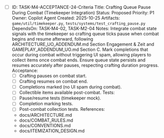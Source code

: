 - [ ] ID: TASK-M4-ACCEPTANCE-24-Criteria
  Title: Crafting Queue Pause During Combat (Timekeeper Integration)
  Status: Proposed
  Priority: P1
  Owner: Copilot Agent
  Created: 2025-10-25
  Artifacts: `game/util/timekeeper.py`, `tests/systems/test_crafting_pause.py`
  DependsOn: TASK-M4-02, TASK-M2-04
  Notes:
  Integrate combat state signals with the timekeeper so crafting queue ticks pause when combat begins and resume afterward, following ARCHITECTURE_UO_ADDENDUM.md Section Engagement & Zeit and GAMEPLAY_ADDENDUM_UO.md Section C.
  Mark completions that occur during combat without triggering UI spam, allowing players to collect items once combat ends.
  Ensure queue state persists and resumes accurately after pauses, respecting crafting duration progress.
  Acceptance:
  - [ ] Crafting pauses on combat start.
  - [ ] Crafting resumes on combat end.
  - [ ] Completions marked (no UI spam during combat).
  - [ ] Collectible items available post-combat.
  Tests:
  - [ ] Pause/resume tests (timekeeper mock).
  - [ ] Completion marking tests.
  - [ ] Post-combat collection tests.
  References:
  - docs/ARCHITECTURE.md
  - docs/COMBAT_RULES.md
  - docs/CONVENTIONS.md
  - docs/ITEMIZATION_DESIGN.md
